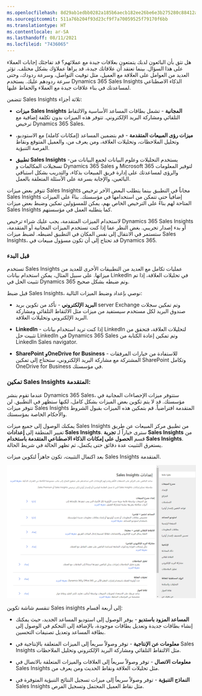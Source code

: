```yaml
---
ms.openlocfilehash: 8d29ab1edbb0282a185b6aecb182ee26be6e3b275280c88412a7bb1f1b2d6840
ms.sourcegitcommit: 511a76b204f93d23cf9f7a70059525f79170f6bb
ms.translationtype: HT
ms.contentlocale: ar-SA
ms.lasthandoff: 08/11/2021
ms.locfileid: "7436065"
---
```

هل تثق بأن البائعون لدبك يتمتعون بعلاقات جيدة مع عملائهم؟ قد تفاجئك إجابات العملاء على هذا السؤال. بينما تعتقد أن علاقاتك جيدة، قد يراها عملاؤك بشكل مختلف. تؤثر العديد من العوامل على العلاقة مع العميل، مثل توقيت التواصل، وسرعة ردودك، وحتى سرعة ردودهم عليك. يستخدم Dynamics 365 Sales Insights الذكاء الاصطناعي لمساعدتك في بناء علاقات جيدة مع العملاء والحفاظ عليها.

تتضمن Sales Insights ثلاثة أجزاء:

-   **ميزات Sales Insights المجانية** - تشمل بطاقات المساعد الأساسية والالتقاط التلقائي ومشاركة البريد الإلكتروني. تتوفر هذه الميزات بدون تكلفة إضافية مع ترخيص Dynamics 365 Sales.

-   **ميزات رؤى المبيعات المتقدمة** - قم بتضمين المساعد (إمكانات كاملة) مع الاستوديو، وتحليل الملاحظات، وتحليلات العلاقة، ومن يعرف من، والعميل المتوقع ونقاط الفرصة التنبؤية.

-   **تطبيق Sales Insights** -يستخدم التحليلات وعلوم البيانات لجمع البيانات من تسجيلات المكالمات و Dynamics 365 Sales و Microsoft 365 لتوفير المعلومات والرؤى لمساعدتك على إدارة فريق المبيعات بذكاء، والتدريب بشكل استباقي البائعين، والإجابة بسرعة على الأسئلة المتعلقة بالعمل.

تتوفر بعض ميزات Sales Insights مجاناً في التطبيق بينما يتطلب البعض الآخر ترخيص Sales Insights إضافياً حتى تتمكن من استخدامها في مؤسستك. بناءً على الميزات المتاحة لهم بناءً على الترخيص الخاص بهم، يمكن للمسؤولين تمكين وضبط بعض ميزات Sales Insights كما يتطلبه العمل في مؤسستهم.

لاستخدام الميزات المتقدمة، يجب عليك شراء ترخيص Dynamics 365 Sales Insights أو بدء إصدار تجريبي. بغض النظر عما إذا كنت تستخدم الميزات المجانية أو المتقدمة، ستستمر في الانتقال إلى نفس المكان في التطبيق لضبطه. لضبط ميزات Sales Insights، قد تحتاج إلى أن تكون مسؤول مبيعات في Dynamics 365.

### <a name="before-you-begin"></a>قبل البدء

تستخدم Sales Insights عمليات تكامل مع العديد من التطبيقات الأخرى للعديد من ميزاتها. على سبيل المثال، يمكن استخدام بيانات LinkedIn في تحليلات العلاقة، إذا تم تثبيت الحل في Dynamics 365 وتم ضبطه بشكل صحيح.

قبل ضبط Sales Insights، نوصي بإعداد وضبط الميزات التالية:

-   **البريد الإلكتروني** - تأكد من تكوين بريد server Exchange وتم تمكين سجلات صندوق البريد لكل مستخدم سيستفيد من ميزات مثل الالتقاط التلقائي ومشاركة البريد الإلكتروني وتحليلات العلاقة.

-   **LinkedIn** - إذا كنت تريد استخدام بيانات LinkedIn لتحليلات العلاقة، فتحقق من تثبيت حل LinkedIn في Dynamics 365 Sales وتم تمكين إعادة الكتابة من LinkedIn Sales navigator.

-   **SharePoint وOneDrive ‏for Business** - للاستفادة من خيارات المرفقات المشتركة مع مشاركة البريد الإلكتروني، ستحتاج إلى تمكين SharePoint وتكامل OneDrive ‏for Business في مؤسستك.

### <a name="enable-advanced-sales-insights"></a>تمكين Sales Insights المتقدمة:

عندما تقوم بنشر Dynamics 365 Sales، ستتوفر ميزات الإحصاءات المجانية في مؤسستك. قد لا يتم تكوين بعض الميزات بشكل كامل، لكنها ستظهر في التطبيق. لن تتوفر ميزات Sales Insights المتقدمة افتراضياً. قم بتمكين هذه الميزات بقبول الشروط والأحكام الخاصة بمؤسستك.

يمكنك الوصول إلى جميع ميزات Sales Insights من تطبيق مركز المبيعات عن طريق تغيير المنطقة إلى **إعدادات Sales Insights**. سترى خياراً لـ **تجربة Sales Insights** من قسم **الحصول على إمكانات الذكاء الاصطناعي المتقدمة باستخدام Sales Insights**. يستغرق التثبيت عدة دقائق حتى يكتمل، ثم تظهر الحالة في شريط الحالة.

بعد اكتمال التثبيت، تكون جاهزاً لتكوين ميزات Sales Insights المتقدمة.

![إعدادات Sales Insights مع خيارات لإدارة المساعد والالتقاط التلقائي ومشاركة البريد الإلكتروني وتحليل الملاحظات وتحليلات العلاقة.](../media/csi-1-01.png)

تنقسم شاشة تكوين Sales insights إلى أربعة أقسام:

-   **المساعد المزود باستديو** - يوفر الوصول إلى استوديو المساعد الجديد، حيث يمكنك إنشاء بطاقات جديدة وتعديل بطاقات موجودة، بالإضافة إلى التحكم في الوصول إلى بطاقة المساعد وتعديل تصنيفات التحسين.

-   **معلومات عن الإنتاجية** - توفر وصولاً سريعاً إلى الميزات المتعلقة بالإنتاجية في Sales Insights مثل الالتقاط التلقائي ومشاركة البريد الإلكتروني وتحليل الملاحظات.

-   **معلومات الاتصال** - توفر وصولاً سريعاً إلى العلاقات والميزات المتعلقة بالاتصال في Sales Insights مثل تحليلات العلاقة ونقاط الحديث ومن يعرف من.

-   **النماذج التنبؤية** - توفر وصولاً سريعاً إلى ميزات تسجيل النتائج التنبؤية المتوفرة في Sales Insights مثل نقاط العميل المحتمل وتسجيل الفرص.

